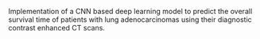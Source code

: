 Implementation of a CNN based deep learning model to predict the overall survival time of patients with lung adenocarcinomas using their
diagnostic contrast enhanced CT scans.

